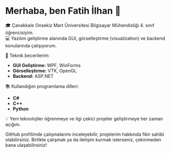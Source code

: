 # Merhaba, ben Fatih İlhan 👋  
🎓 Çanakkale Onsekiz Mart Üniversitesi Bilgisayar Mühendisliği 4. sınıf öğrencisiyim.  
💻 Yazılım geliştirme alanında GUI, görselleştirme (visualization) ve backend konularında çalışıyorum.  

🔧 Teknik becerilerim:  

- **GUI Geliştirme:** WPF, WinForms  
- **Görselleştirme:** VTK, OpenGL  
- **Backend:** ASP.NET  

📚 Kullandığım programlama dilleri:  

- **C#**  
- **C++**  
- **Python**  

💡 Yeni teknolojiler öğrenmeye ve ilgi çekici projeler geliştirmeye her zaman açığım.  

GitHub profilimde çalışmalarımı inceleyebilir, projelerim hakkında fikir sahibi olabilirsiniz. Birlikte çalışmak ya da iletişim kurmak isterseniz, çekinmeden bana ulaşabilirsiniz!  

